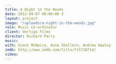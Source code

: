```yaml
---
title: A Night in the Woods
date: 2012-09-07 00:00:00 Z
layout: project
image: "/uploads/a-night-in-the-woods.jpg"
role: Music Co-ordinator
client: Vertigo Films
director: Richard Parry
music: 
with: Scoot McNairy, Anna Skellern, Andrew Hawley
imdb: http://www.imdb.com/title/tt1718714/
video: 
---
```


